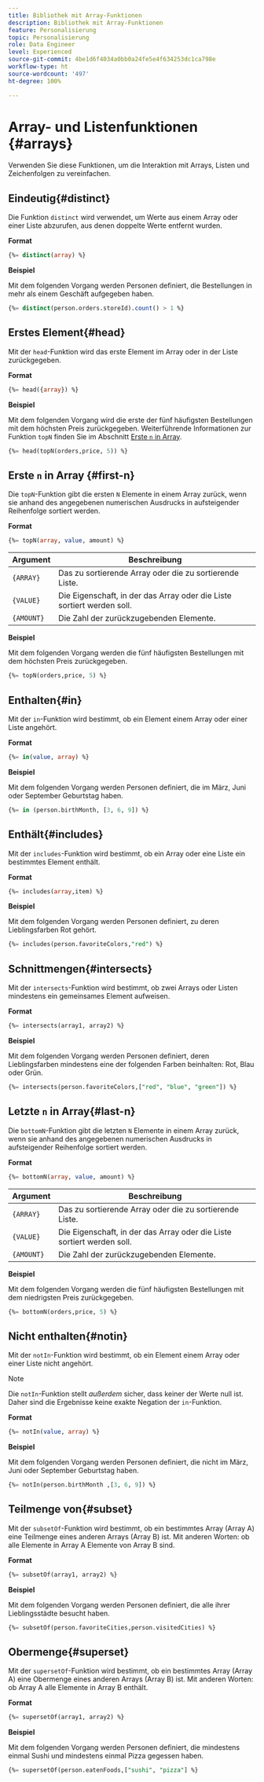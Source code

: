 ```yaml
---
title: Bibliothek mit Array-Funktionen
description: Bibliothek mit Array-Funktionen
feature: Personalisierung
topic: Personalisierung
role: Data Engineer
level: Experienced
source-git-commit: 4be1d6f4034a0bb0a24fe5e4f634253dc1ca798e
workflow-type: ht
source-wordcount: '497'
ht-degree: 100%

---
```


# Array- und Listenfunktionen {#arrays}

Verwenden Sie diese Funktionen, um die Interaktion mit Arrays, Listen und Zeichenfolgen zu vereinfachen.

## Eindeutig{#distinct}

Die Funktion `distinct` wird verwendet, um Werte aus einem Array oder einer Liste abzurufen, aus denen doppelte Werte entfernt wurden.

**Format**

```sql
{%= distinct(array) %}
```

**Beispiel**

Mit dem folgenden Vorgang werden Personen definiert, die Bestellungen in mehr als einem Geschäft aufgegeben haben.

```sql
{%= distinct(person.orders.storeId).count() > 1 %}
```

## Erstes Element{#head}

Mit der `head`-Funktion wird das erste Element im Array oder in der Liste zurückgegeben.

**Format**

```sql
{%= head({array}) %}
```

**Beispiel**

Mit dem folgenden Vorgang wird die erste der fünf häufigsten Bestellungen mit dem höchsten Preis zurückgegeben. Weiterführende Informationen zur Funktion `topN` finden Sie im Abschnitt [Erste `n` in Array](#first-n).

```sql
{%= head(topN(orders,price, 5)) %}
```

## Erste `n` in Array {#first-n}

Die `topN`-Funktion gibt die ersten `N` Elemente in einem Array zurück, wenn sie anhand des angegebenen numerischen Ausdrucks in aufsteigender Reihenfolge sortiert werden.

**Format**

```sql
{%= topN(array, value, amount) %}
```

| Argument | Beschreibung |
| --------- | ----------- |
| `{ARRAY}` | Das zu sortierende Array oder die zu sortierende Liste. |
| `{VALUE}` | Die Eigenschaft, in der das Array oder die Liste sortiert werden soll. |
| `{AMOUNT}` | Die Zahl der zurückzugebenden Elemente. |

**Beispiel**

Mit dem folgenden Vorgang werden die fünf häufigsten Bestellungen mit dem höchsten Preis zurückgegeben.

```sql
{%= topN(orders,price, 5) %}
```

## Enthalten{#in}

Mit der `in`-Funktion wird bestimmt, ob ein Element einem Array oder einer Liste angehört.

**Format**

```sql
{%= in(value, array) %}
```

**Beispiel**

Mit dem folgenden Vorgang werden Personen definiert, die im März, Juni oder September Geburtstag haben.

```sql
{%= in (person.birthMonth, [3, 6, 9]) %}
```

## Enthält{#includes}

Mit der `includes`-Funktion wird bestimmt, ob ein Array oder eine Liste ein bestimmtes Element enthält.

**Format**

```sql
{%= includes(array,item) %}
```

**Beispiel**

Mit dem folgenden Vorgang werden Personen definiert, zu deren Lieblingsfarben Rot gehört.

```sql
{%= includes(person.favoriteColors,"red") %}
```

## Schnittmengen{#intersects}

Mit der `intersects`-Funktion wird bestimmt, ob zwei Arrays oder Listen mindestens ein gemeinsames Element aufweisen.

**Format**

```sql
{%= intersects(array1, array2) %}
```

**Beispiel**

Mit dem folgenden Vorgang werden Personen definiert, deren Lieblingsfarben mindestens eine der folgenden Farben beinhalten: Rot, Blau oder Grün.

```sql
{%= intersects(person.favoriteColors,["red", "blue", "green"]) %}
```


<!-- ## Intersection{#intersection}

The `intersection` function is used to determine the common members of two arrays or lists.

**Format**

```sql
intersection({ARRAY},{ARRAY})
```

**Example**

The following operation defines if person 1 and person 2 both have favorite colors of red, blue, and green.

```sql
intersection(person1.favoriteColors,person2.favoriteColors) = ["red", "blue", "green"]
```
-->

## Letzte `n` in Array{#last-n}

Die `bottomN`-Funktion gibt die letzten `N` Elemente in einem Array zurück, wenn sie anhand des angegebenen numerischen Ausdrucks in aufsteigender Reihenfolge sortiert werden.

**Format**

```sql
{%= bottomN(array, value, amount) %}
```

| Argument | Beschreibung |
| --------- | ----------- | 
| `{ARRAY}` | Das zu sortierende Array oder die zu sortierende Liste. |
| `{VALUE}` | Die Eigenschaft, in der das Array oder die Liste sortiert werden soll. |
| `{AMOUNT}` | Die Zahl der zurückzugebenden Elemente. |

**Beispiel**

Mit dem folgenden Vorgang werden die fünf häufigsten Bestellungen mit dem niedrigsten Preis zurückgegeben.

```sql
{%= bottomN(orders,price, 5) %}
```


## Nicht enthalten{#notin}

Mit der `notIn`-Funktion wird bestimmt, ob ein Element einem Array oder einer Liste nicht angehört.

>[!NOTE]
>
> Die `notIn`-Funktion stellt *außerdem* sicher, dass keiner der Werte null ist. Daher sind die Ergebnisse keine exakte Negation der `in`-Funktion.

**Format**

```sql
{%= notIn(value, array) %}
```

**Beispiel**

Mit dem folgenden Vorgang werden Personen definiert, die nicht im März, Juni oder September Geburtstag haben.

```sql
{%= notIn(person.birthMonth ,[3, 6, 9]) %}
```


## Teilmenge von{#subset}

Mit der `subsetOf`-Funktion wird bestimmt, ob ein bestimmtes Array (Array A) eine Teilmenge eines anderen Arrays (Array B) ist. Mit anderen Worten: ob alle Elemente in Array A Elemente von Array B sind.

**Format**

```sql
{%= subsetOf(array1, array2) %}
```

**Beispiel**

Mit dem folgenden Vorgang werden Personen definiert, die alle ihrer Lieblingsstädte besucht haben.

```sql
{%= subsetOf(person.favoriteCities,person.visitedCities) %}
```

## Obermenge{#superset}

Mit der `supersetOf`-Funktion wird bestimmt, ob ein bestimmtes Array (Array A) eine Obermenge eines anderen Arrays (Array B) ist. Mit anderen Worten: ob Array A alle Elemente in Array B enthält.

**Format**

```sql
{%= supersetOf(array1, array2) %}
```

**Beispiel**

Mit dem folgenden Vorgang werden Personen definiert, die mindestens einmal Sushi und mindestens einmal Pizza gegessen haben.

```sql
{%= supersetOf(person.eatenFoods,["sushi", "pizza"] %}
```







